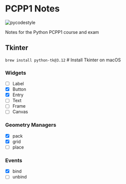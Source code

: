 # PCPP1 Notes

![pycodestyle](https://github.com/crmpicco/pcpp1_notes/actions/workflows/pycodestyle.yml/badge.svg)

Notes for the Python PCPP1 course and exam

## Tkinter
`brew install python-tk@3.12` # Install Tkinter on macOS

### Widgets
- [ ] Label
- [x] Button
- [x] Entry
- [ ] Text
- [ ] Frame
- [ ] Canvas

### Geometry Managers
- [x] pack
- [x] grid
- [ ] place

### Events
- [x] bind
- [ ] unbind 

